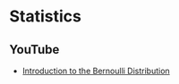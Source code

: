 # Statistics
## YouTube
* [Introduction to the Bernoulli Distribution](https://www.youtube.com/watch?v=bT1p5tJwn_0)
